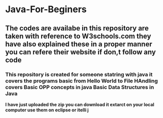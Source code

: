# Java-For-Beginers
## The codes are availabe in this repository are taken with reference to W3schools.com they have also explained these in a proper manner you can refere their website if don,t follow any code ##
### This repository is created for someone statring with java it covers the programs basic from Hello World to File HAndling covers Basic OPP concepts in java Basic Data Structures in Java ###
<b> I have just uploaded the zip you can download it extarct on your local computer use them on eclipse or itelli j</b>
